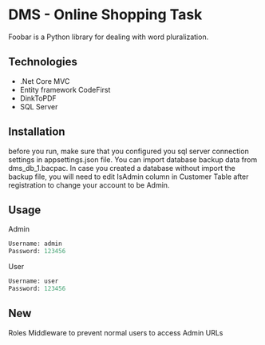 # DMS - Online Shopping Task

Foobar is a Python library for dealing with word pluralization.

## Technologies

* .Net Core MVC
* Entity framework CodeFirst
* DinkToPDF
* SQL Server


## Installation
 
before you run, make sure that you configured you sql server connection settings in appsettings.json file.
You can import database backup data from dms_db_1.bacpac.
In case you created a database without import the backup file, you will need to edit IsAdmin column in Customer Table after registration to change your account to be Admin.


## Usage

Admin
```python
Username: admin
Password: 123456
```
User
```python
Username: user
Password: 123456
```

## New
Roles Middleware to prevent normal users to access Admin URLs